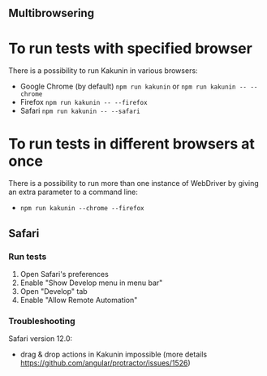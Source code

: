 ## Multibrowsering

# To run tests with specified browser
There is a possibility to run Kakunin in various browsers:

- Google Chrome (by default) `npm run kakunin` or `npm run kakunin -- --chrome`
- Firefox `npm run kakunin -- --firefox`
- Safari `npm run kakunin -- --safari`

# To run tests in different browsers at once
There is a possibility to run more than one instance of WebDriver by giving an extra parameter to a command line:

- `npm run kakunin --chrome --firefox`


## Safari
### Run tests
1. Open Safari's preferences
2. Enable "Show Develop menu in menu bar"
3. Open "Develop" tab
4. Enable "Allow Remote Automation"

### Troubleshooting
Safari version 12.0:
- drag & drop actions in Kakunin impossible (more details https://github.com/angular/protractor/issues/1526)
